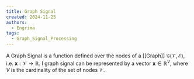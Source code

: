 ```yaml
---
title: Graph Signal
created: 2024-11-25
authors:
  - Engrima
tags:
  - Graph_Signal_Processing
---
```

A Graph Signal is a function defined over the nodes of a [[Graph]] $\mathcal{G(V,E)}$, i.e. $\mathbf{x}:\mathcal{V} \rightarrow \mathbb{R}$. I graph signal can be represented by a vector $\mathbf{x} \in \mathbb{R}^V$, where $V$ is the cardinality of the set of nodes $\mathcal{V}$.